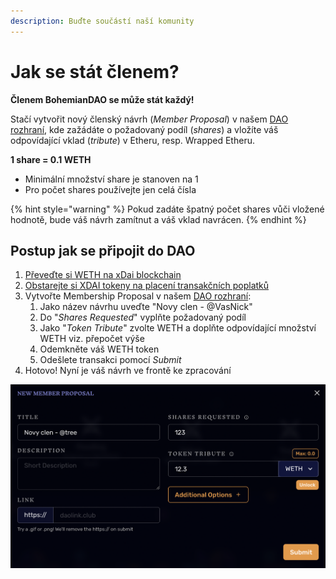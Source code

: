 ```yaml
---
description: Buďte součástí naší komunity
---
```


# Jak se stát členem?

**Členem BohemianDAO se může stát každý!**

Stačí vytvořit nový členský návrh (_Member Proposal_) v našem [DAO rozhraní](https://app.daohaus.club/dao/0x64/0xf762ace2c215fdad031b33c656982718c4084786/proposals/new), kde zažádáte o požadovaný podíl (_shares_) a vložíte váš odpovídající vklad (_tribute_) v Etheru, resp. Wrapped Etheru.

**1 share = 0.1 WETH**

* Minimální množství share je stanoven na 1
* Pro počet shares používejte jen celá čísla

{% hint style="warning" %}
Pokud zadáte špatný počet shares vůči vložené hodnotě, bude váš návrh zamítnut a váš vklad navrácen.
{% endhint %}

## **Postup jak se připojit do DAO**

1. [Převeďte si WETH na xDai blockchain](navody/xdai-blockchain.md#prevod-etheru-eth-na-xdai)
2. [Obstarejte si XDAI tokeny na placení transakčních poplatků](navody/xdai-blockchain.md#jak-ziskat-xdai-na-transakcni-poplatky)
3. Vytvořte Membership Proposal v našem [DAO rozhraní](https://app.daohaus.club/dao/0x64/0xf762ace2c215fdad031b33c656982718c4084786/proposals/new):
   1. Jako název návrhu uveďte "Novy clen - @VasNick"
   2. Do "_Shares Requested_" vyplňte požadovaný podíl
   3. Jako "_Token Tribute_" zvolte WETH a doplňte odpovídající množství WETH viz. přepočet výše
   4. Odemkněte váš WETH token
   5. Odešlete transakci pomocí _Submit_
4. Hotovo! Nyní je váš návrh ve frontě ke zpracování

![Příklad Membership Proposal](.gitbook/assets/membership-proposal-screen.png)
